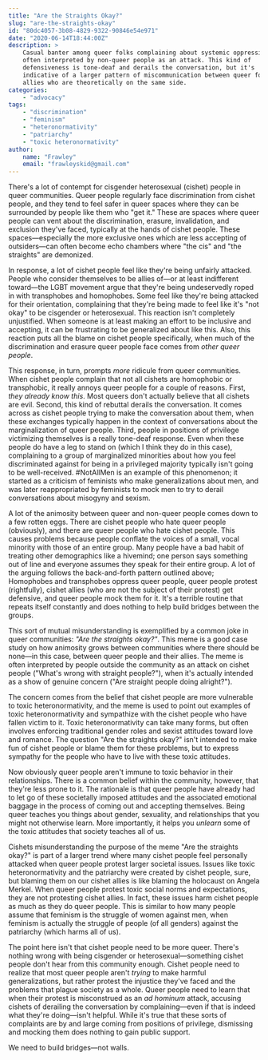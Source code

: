 ```yaml
---
title: "Are the Straights Okay?"
slug: "are-the-straights-okay"
id: "80dc4057-3b08-4829-9322-90846e54e971"
date: "2020-06-14T18:44:00Z"
description: >
    Casual banter among queer folks complaining about systemic oppression is
    often interpreted by non-queer people as an attack. This kind of
    defensiveness is tone-deaf and derails the conversation, but it's
    indicative of a larger pattern of miscommunication between queer folks and
    allies who are theoretically on the same side.
categories:
    - "advocacy"
tags:
    - "discrimination"
    - "feminism"
    - "heteronormativity"
    - "patriarchy"
    - "toxic heteronormativity"
author:
    name: "Frawley"
    email: "frawleyskid@gmail.com"
---
```


There's a lot of contempt for cisgender heterosexual (cishet) people in queer
communities. Queer people regularly face  discrimination from cishet people,
and they tend to feel safer in queer spaces where they can be surrounded by
people like them who "get it." These are spaces where queer people can vent
about the discrimination, erasure, invalidation, and exclusion they've faced,
typically at the hands of cishet people. These spaces—especially the more
exclusive ones which are less accepting of outsiders—can often become echo
chambers where "the cis" and "the straights" are demonized.

In response, a lot of cishet people feel like they're being unfairly attacked.
People who consider themselves to be allies of—or at least indifferent
toward—the LGBT movement argue that they're being undeservedly roped in with
transphobes and homophobes. Some feel like they're being attacked for their
orientation, complaining that they're being made to feel like it's "not okay"
to be cisgender or heterosexual. This reaction isn't completely unjustified.
When someone is at least making an effort to be inclusive and accepting, it can
be frustrating to be generalized about like this. Also, this reaction puts all
the blame on cishet people specifically, when much of the discrimination and
erasure queer people face comes from *other queer people*.

This response, in turn, prompts *more* ridicule from queer communities. When
cishet people complain that not all cishets are homophobic or transphobic, it
really annoys queer people for a couple of reasons. First, *they already know
this*. Most queers don't actually believe that all cishets are evil. Second,
this kind of rebuttal derails the conversation. It comes across as cishet
people trying to make the conversation about them, when these exchanges
typically happen in the context of conversations about the marginalization of
queer people. Third, people in positions of privilege victimizing themselves is
a really tone-deaf response. Even when these people do have a leg to stand on
(which I think they do in this case), complaining to a group of marginalized
minorities about how you feel discriminated against for being in a privileged
majority typically isn't going to be well-received. #NotAllMen is an example of
this phenomenon; it started as a criticism of feminists who make
generalizations about men, and was later reappropriated by feminists to mock
men to try to derail conversations about misogyny and sexism.

A lot of the animosity between queer and non-queer people comes down to a few
rotten eggs. There are cishet people who hate queer people (obviously), and
there are queer people who hate cishet people. This causes problems because
people conflate the voices of a small, vocal minority with those of an entire
group. Many people have a bad habit of treating other demographics like a
hivemind; one person says something out of line and everyone assumes they speak
for their entire group. A lot of the arguing follows the back-and-forth pattern
outlined above; Homophobes and transphobes oppress queer people, queer people
protest (rightfully), cishet allies (who are not the subject of their protest)
get defensive, and queer people mock them for it. It's a terrible routine that
repeats itself constantly and does nothing to help build bridges between the
groups.

This sort of mutual misunderstanding is exemplified by a common joke in queer
communities: *"Are the straights okay?"*. This meme is a good case study on how
animosity grows between communities where there should be none—in this case,
between queer people and their allies. The meme is often interpreted by people
outside the community as an attack on cishet people ("What's wrong with
straight people?"), when it's actually intended as a show of genuine concern
("Are straight people doing alright?").

The concern comes from the belief that cishet people are more vulnerable to
toxic heteronormativity, and the meme is used to point out examples of toxic
heteronormativity and sympathize with the cishet people who have fallen victim
to it. Toxic heteronormativity can take many forms, but often involves
enforcing traditional gender roles and sexist attitudes toward love and
romance. The question "Are the straights okay?" isn't intended to make fun of
cishet people or blame them for these problems, but to express sympathy for the
people who have to live with these toxic attitudes.

Now obviously queer people aren't immune to toxic behavior in their
relationships. There is a common belief within the community, however, that
they're less prone to it. The rationale is that queer people have already had
to let go of these societally imposed attitudes and the associated emotional
baggage in the process of coming out and accepting themselves. Being queer
teaches you things about gender, sexuality, and relationships that you might
not otherwise learn. More importantly, it helps you *unlearn* some of the toxic
attitudes that society teaches all of us.

Cishets misunderstanding the purpose of the meme "Are the straights okay?" is
part of a larger trend where many cishet people feel personally attacked when
queer people protest larger societal issues. Issues like toxic
heteronormativity and the patriarchy were created by cishet people, sure, but
blaming them on our cishet allies is like blaming the holocaust on Angela
Merkel. When queer people protest toxic social norms and expectations, they are
not protesting cishet allies. In fact, these issues harm cishet people as much
as they do queer people. This is similar to how many people assume that
feminism is the struggle of women against men, when feminism is actually the
struggle of people (of all genders) against the patriarchy (which harms all of
us).

The point here isn't that cishet people need to be more queer. There's nothing
wrong with being cisgender or heterosexual—something cishet people don't hear
from this community enough. Cishet people need to realize that most queer
people aren't *trying* to make harmful generalizations, but rather protest the
injustice they've faced and the problems that plague society as a whole. Queer
people need to learn that when their protest is misconstrued as an *ad hominum*
attack, accusing cishets of derailing the conversation by complaining—even if
that is indeed what they're doing—isn't helpful. While it's true that these
sorts of complaints are by and large coming from positions of privilege,
dismissing and mocking them does nothing to gain public support.

We need to build bridges—not walls.
